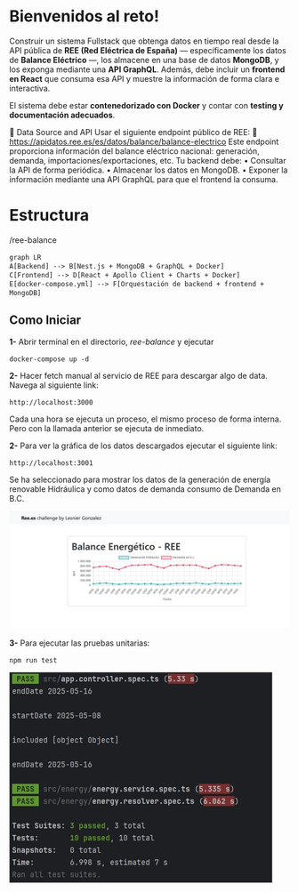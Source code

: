 # Bienvenidos al reto!

Construir un sistema Fullstack que obtenga datos en tiempo real desde la API pública de **REE (Red Eléctrica de España)** — específicamente los datos de **Balance Eléctrico** —, los almacene en una base de datos **MongoDB**, y los exponga mediante una **API GraphQL**. Además, debe incluir un **frontend en React** que consuma esa API y muestre la información de forma clara e interactiva.

El sistema debe estar **contenedorizado con Docker** y contar con **testing y documentación adecuados**.

🔌 Data Source and API
Usar el siguiente endpoint público de REE:
📍 https://apidatos.ree.es/es/datos/balance/balance-electrico
Este endpoint proporciona información del balance eléctrico nacional: generación, demanda, importaciones/exportaciones, etc.
Tu backend debe:
•	Consultar la API de forma periódica.
•	Almacenar los datos en MongoDB.
•	Exponer la información mediante una API GraphQL para que el frontend la consuma.


# Estructura

/ree-balance
```mermaid
graph LR
A[Backend] --> B[Nest.js + MongoDB + GraphQL + Docker]
C[Frontend] --> D[React + Apollo Client + Charts + Docker]
E[docker-compose.yml] --> F[Orquestación de backend + frontend + MongoDB]
```


## Como Iniciar

**1-** Abrir terminal en el directorio, *ree-balance* y ejecutar
```
docker-compose up -d
```
**2-** Hacer fetch manual al servicio de REE para descargar algo de data. Navega al siguiente link: 
```
http://localhost:3000
```
Cada una hora se ejecuta un proceso, el mismo proceso de forma interna. Pero con la llamada anterior se ejecuta de inmediato.

**2-** Para ver la gráfica de los datos descargados ejecutar el siguiente link:
```
http://localhost:3001
```
Se ha seleccionado para mostrar los datos de la generación de energía renovable Hidráulica y como datos de demanda consumo de Demanda en B.C.


![alt text](https://github.com/Lesnier/ree-balance/blob/main/img.jpg?raw=true)


**3-** Para ejecutar las pruebas unitarias:
```
npm run test
```

![alt text](https://github.com/Lesnier/ree-balance/blob/main/test.jpg?raw=true)